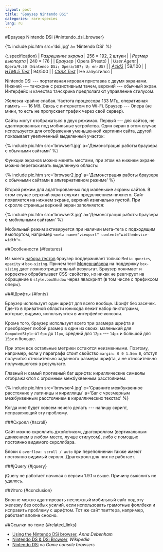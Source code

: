 ```yaml
---
layout: post
title: "Браузер Nintendo DSi"
categories: rare-species
lang: ru
---
```


#Браузер Nintendo DSi {#nintendo_dsi_browser}

{% include pic.htm src='dsi.jpg' a='Nintendo DSi' %}

{:.specification}
| *Разрешение экрана* | 256 &times; 192, 2 штуки |
| *Размер вьюпорта* | 240 &times; 176 |
| *Браузер* | Opera (Presto) |
| *User Agent* | `Opera/9.50 (Nintendo DSi; Opera/507; U; en-US)` |
| *[Acid3](http://acid3.acidtests.org/)* | 59/100 |
| *[HTML5 Test](http://html5test.com/)* | 94/500 |
| *[CSS3 Test](http://css3test.com/)* | Не запустился |

Nintendo DSi --- портативная игровая приставка с двумя экранами. Нижний --- тачскрин с резистивным тачем, верхний --- обычный экран. Интерфейс и качество тачскрина предполагают управление стилусом.

Железка крайне слабая. Частота процессора 133 МГц, оперативная память --- 16 Мб. Связь с интернетом по Wi-Fi. Браузер --- Опера (не мини, то есть не пропускает трафик через свой сервер).

Сайты могут отображаться в двух режимах. Первый --- для сайтов, не адаптированных под мобильные устройства. Один экран в этом случае используется для отображения уменьшенной картинки сайта, другой показывает увеличенный выделенный участок:

{% include pic.htm src='browser1.jpg' a='Демонстрация работы браузера с обычными сайтами' %}

Функции экранов можно менять местами, при этом на нижнем экране можно перетаскивать выделенную область:

{% include pic.htm src='browser2.jpg' a='Демонстрация работы браузера с обычными сайтами в альтернативном режиме' %}

Второй режим для адаптированных под маленькие экраны сайтов. В этом случае верхний экран служит продолжением нижнего. Сайт появляется на нижнем экране, верхний изначально пустой. При скролле страницы верхний экран заполняется:

{% include pic.htm src='browser3.jpg' a='Демонстрация работы браузера с мобильными сайтами' %}

Мобильный режим активируется при наличии мета-тега с подходящим вьюпортом, например `<meta name="viewport" content="width=device-width">`.

##Особенности {#features}

Из моего [набора тестов](https://docs.google.com/spreadsheet/ccc?key=0AjA1cIs8C8MGdFdyQ0lMQnhMbHJEeVZpMW9XejhzU2c&usp=sharing) браузер поддерживает только `Media queries`, `opacity` и `box-sizing`. Причем тест [Модернайзера](//modernizr.com) на поддержку `box-sizing` дает ложноотрицательный результат. Браузер понимает и корректно обрабатывает CSS-свойство, но никак не реагирует на обращение к `style.boxShadow` через яваскрипт (в том числе с префиксом оперы).

###Шрифты {#fonts}

Браузер использует один шрифт для всего вообще. Шрифт без засечек. Где-то в приватной области юникода лежит набор пиктограмм, которые, видимо, используются в интерфейсе консоли.

Кроме того, браузер использует всего три размера шрифта и преобразует любой размер в один из своих: маленький для `ComputedStyle` от `0px` до `11px`, средний для `12px` --- `14px` и большой для `15px` и больше.

При этом все остальные метрики остаются неизменными. Поэтому, например, если у параграфа стоит свойство `margin: 0 0 1.5em 0`, отступ получится относительно заданного размера шрифта, а не относительно получившегося в результате.

Главный и самый противный баг шрифта: кириллические символы отображаются с огромным межбуквенным расстоянием:

{% include pic.htm src='browser4.jpg' c='Сравните межбуквенное расстояние у латиницы и кириллицы' a='Баг с чрезмерным межбуквенным расстоянием в кириллических текстах' %}

Когда мне будет совсем нечего делать --- напишу скрипт, исправляющий эту проблему.

###Скролл {#scroll}

Сайт можно скроллить джойстиком, драгскроллом (вертикальным движением в любом месте, лучше стилусом), либо с помощью постоянно видимого скроллбара. 

Блоки с `overflow: scroll / auto` при переполнении также имеют постоянно видимый скролл. Драгскролл для них не работает.

###jQuery {#jquery}

jQuery не работает начиная с версии 1.9.1 и выше. Причину выяснить не удалось.

##Итого {#conclusion}

Вполне можно адаптировать несложный мобильный сайт под эту железку без особых усилий, если использовать грамотные фоллбеки и исправить проблему с шрифтом. Тот же сайт твиттера, например, работает вполне сносно.

##Ссылки по теме {#related_links}

- [Using the Nintendo DSi browser](http://maban.co.uk/73), *Anna Debenham*
- [Nintendo DS & DSi Browser](http://en.wikipedia.org/wiki/Nintendo_DS_%26_DSi_Browser), *Wikipedia*
- [Nintendo DSi](http://console.maban.co.uk/device/dsi) на *Game console browsers*
